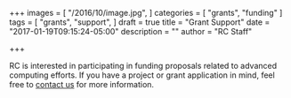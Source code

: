 +++
images = [
  "/2016/10/image.jpg",
]
categories = [
  "grants",
  "funding"
]
tags = [
  "grants",
  "support",
]
draft = true
title = "Grant Support"
date = "2017-01-19T09:15:24-05:00"
description = ""
author = "RC Staff"

+++

RC is interested in participating in funding proposals related to advanced computing efforts. If you have a project or grant application in mind, feel free to [contact us](/service/consult/) for more information.
